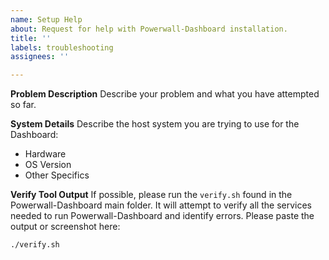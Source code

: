 ```yaml
---
name: Setup Help
about: Request for help with Powerwall-Dashboard installation.
title: ''
labels: troubleshooting
assignees: ''

---
```


**Problem Description**
Describe your problem and what you have attempted so far.

**System Details**
Describe the host system you are trying to use for the Dashboard:
* Hardware
* OS Version
* Other Specifics

**Verify Tool Output**
If possible, please run the `verify.sh` found in the Powerwall-Dashboard main folder. It will attempt to verify all the services needed to run Powerwall-Dashboard and identify errors. Please paste the output or screenshot here:
```
./verify.sh
```
